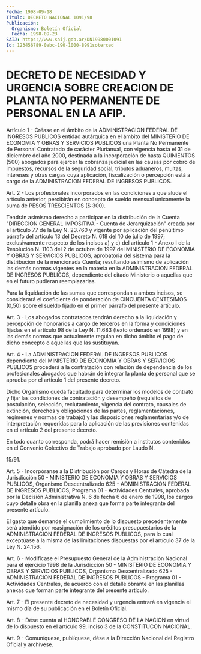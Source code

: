 ```yaml
---
Fecha: 1998-09-18
Título: DECRETO NACIONAL 1091/98
Publicación:
  Organismo: Boletín Oficial
  Fecha: 1998-09-23
SAIJ: https://www.saij.gob.ar/DN19980001091
Id: 123456789-0abc-190-1000-8991soterced
---
```

# DECRETO DE NECESIDAD Y URGENCIA SOBRE CREACION DE PLANTA NO PERMANENTE DE PERSONAL EN LA AFIP.

<a id="1"></a>
Artículo 1 - Créase en el ámbito  de  la  ADMINISTRACION FEDERAL DE INGRESOS PUBLICOS entidad autárquica en el ámbito del MINISTERIO DE ECONOMIA Y OBRAS Y SERVICIOS PUBLICOS una Planta  No  Permanente de Personal Contratado de carácter Plurianual, con vigencia  hasta  el 31 de diciembre del año 2000, destinada a la incorporación de hasta QUINIENTOS  (500) abogados para ejercer la cobranza judicial en las causas por cobro  de  impuestos,  recursos  de la seguridad social, tributos  aduaneros,  multas,  intereses  y  otras    cargas   cuya aplicación,    fiscalización  o  percepción  está  a  cargo  de  la ADMINISTRACION FEDERAL DE INGRESOS PUBLICOS.

<a id="2"></a>
Art. 2 - Los profesionales  incorporados  en  las condiciones a que alude  el  artículo  anterior,  percibirán  en concepto  de  sueldo mensual  únicamente  la  suma  de  PESOS  TRESCIENTOS  ($  300).

Tendrán  asimismo  derecho  a participar en la distribución  de  la Cuenta "DIRECCION GENERAL IMPOSITIVA  -  Cuenta  de Jerarquización" creada  por  el  artículo  77  de la  Ley  N. 23.760 y vigente  por aplicación del penúltimo párrafo del artículo 13 del Decreto N. 618 del 10 de julio de 1997; exclusivamente respecto  de los incisos a) y  c)  del artículo 1 - Anexo I de la Resolución N. 1103 del  2  de octubre  de  1997  del  MINISTERIO  DE ECONOMIA Y OBRAS Y SERVICIOS PUBLICOS,  aprobatoria  del  sistema para  la  distribución  de  la mencionada Cuenta; resultando  asimismo  de  aplicación  las  demás normas  vigentes  en  la  materia  en  la ADMINISTRACION FEDERAL DE INGRESOS PUBLICOS, dependiente del citado Ministerio o aquellas que en el futuro pudieran reemplazarlas.

Para la liquidación de las sumas que correspondan  a ambos incisos, se    considerará   el  coeficiente  de  ponderación  de  CINCUENTA CENTESIMOS (0,50) sobre  el  sueldo fijado en el primer párrafo del presente artículo.

<a id="3"></a>
Art. 3 - Los abogados contratados  tendrán derecho a la liquidación y  percepción  de honorarios a cargo de  terceros  en  la  forma  y condiciones fijadas  en  el  artículo 98 de la Ley N. 11.683 (texto ordenado en 1998) y en las demás normas  que actualmente regulan en dicho  ámbito  el  pago  de  dicho  concepto  o  aquellas  que  las sustituyan.

<a id="4"></a>
Art. 4 - La ADMINISTRACION FEDERAL DE INGRESOS PUBLICOS dependiente del MINISTERIO DE ECONOMIA Y OBRAS Y SERVICIOS PUBLICOS procederá a la  contratación  con relación de dependencia de los  profesionales abogados que habrán  de  integrar  la  planta  de  personal  que se aprueba por el artículo 1 del presente decreto.

Dicho  Organismo  queda  facultado  para  determinar los modelos de contrato  y  fijar  las  condiciones  de contratación  y  desempeño (requisitos de postulación, selección,  reclutamiento, vigencia del contrato, causales de extinción, derechos  y  obligaciones  de  las partes,  reglamentaciones,  regímenes  y  normas  de trabajo) y las disposiciones reglamentarias y/o de interpretación  requeridas para la  aplicación de las previsiones contenidas en el artículo  2  del presente decreto.

En todo  cuanto  corresponda,  podrá  hacer  remisión  a institutos contenidos en el Convenio Colectivo de Trabajo aprobado por Laudo N.

15/91.

<a id="5"></a>
Art.  5  -  Incorpóranse  a  la Distribución por Cargos y Horas  de Cátedra de la Jurisdicción 50  -  MINISTERIO  DE ECONOMIA Y OBRAS Y SERVICIOS PUBLICOS, Organismo Descentralizado 625  - ADMINISTRACION FEDERAL DE INGRESOS PUBLICOS, Programa 01 - Actividades  Centrales, aprobada por la Decisión Administrativa N. 6 de fecha 6 de enero de 1998,  los cargos cuyo detalle obra en la planilla anexa que  forma parte integrante del presente artículo.

El gasto que demande el cumplimiento de lo dispuesto precedentemente  será  atendido  por  reasignación  de los créditos presupuestarios de la ADMINISTRACION FEDERAL DE INGRESOS  PUBLICOS, para  lo  cual exceptúase a la misma de las limitaciones dispuestas por el artículo 37 de la Ley N. 24.156.

<a id="6"></a>
Art. 6 - Modifícase  el  Presupuesto  General  de la Administración Nacional para el ejercicio 1998 de la Jurisdicción  50 - MINISTERIO DE ECONOMIA Y OBRAS Y SERVICIOS PUBLICOS, Organismo Descentralizado 625 - ADMINISTRACION FEDERAL DE INGRESOS PUBLICOS - Programa  01  - Actividades  Centrales,  de  acuerdo  con el detalle obrante en las planillas anexas que forman parte integrante  del presente artículo.

<a id="7"></a>
Art.  7  - El presente decreto de necesidad y urgencia  entrará  en vigencia el  mismo  día  de  su  publicación  en el Boletín Oficial.

<a id="8"></a>
Art. 8 - Dése cuenta al HONORABLE CONGRESO DE LA  NACION  en virtud de  lo  dispuesto  en  el  artículo  99, inciso 3 de la CONSTITUCON NACIONAL.

<a id="9"></a>
Art. 9 - Comuníquese, publíquese, dése a la  Dirección Nacional del Registro  Oficial  y archívese.